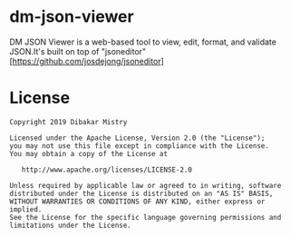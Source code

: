 dm-json-viewer
==================
DM JSON Viewer is a web-based tool to view, edit, format, and validate JSON.It's built on top of "jsoneditor" [https://github.com/josdejong/jsoneditor]


License
=======

    Copyright 2019 Dibakar Mistry

    Licensed under the Apache License, Version 2.0 (the "License");
    you may not use this file except in compliance with the License.
    You may obtain a copy of the License at

       http://www.apache.org/licenses/LICENSE-2.0

    Unless required by applicable law or agreed to in writing, software
    distributed under the License is distributed on an "AS IS" BASIS,
    WITHOUT WARRANTIES OR CONDITIONS OF ANY KIND, either express or implied.
    See the License for the specific language governing permissions and
    limitations under the License.
